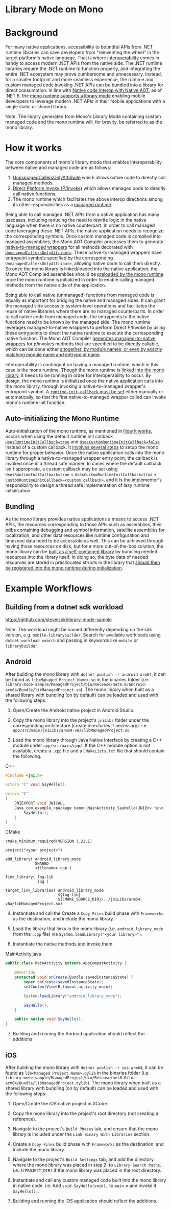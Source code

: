 Library Mode on Mono
===

# Background

For many native applications, accessibility to bountiful APIs from .NET runtime libraries can save developers from "reinventing the wheel" in the target platform's native language. That is where [interoperability](https://learn.microsoft.com/en-us/dotnet/csharp/advanced-topics/interop/) comes in handy to access modern .NET APIs from the native side. The .NET runtime libraries require the .NET runtime to function properly, and integrating the entire .NET ecosystem may prove cumbersome and unnecessary. Instead, for a smaller footprint and more seamless experience, the runtime and custom managed code invoking .NET APIs can be bundled into a library for direct consumption. In line with [Native code interop with Native AOT](https://learn.microsoft.com/en-us/dotnet/core/deploying/native-aot/interop), as of .NET 8, the [mono runtime supports a library mode](https://github.com/dotnet/runtime/issues/79377) enabling mobile developers to leverage modern .NET APIs in their mobile applications with a single static or shared library.

Note: The library generated from Mono's Library Mode containing custom managed code and the mono runtime will, for brevity, be referred to as the mono library.

# How it works

The core components of mono's library mode that enables interoperability between native and managed code are as follows:
1. [UnmanagedCallersOnlyAttribute](https://learn.microsoft.com/en-us/dotnet/api/system.runtime.interopservices.unmanagedcallersonlyattribute?view=net-7.0) which allows native code to directly call managed methods.
2. [Direct Platform Invoke (P/Invoke)](https://learn.microsoft.com/en-us/dotnet/standard/native-interop/pinvoke) which allows managed code to directly call native functions.
3. The mono runtime which facilitates the above interop directions among its other responsibilities as a [managed runtime](https://learn.microsoft.com/en-us/dotnet/core/introduction#runtime).

Being able to call managed .NET APIs from a native application has many usecases, including reducing the need to rewrite logic in the native language when there is no native counterpart. In order to call managed code leveraging these .NET APIs, the native application needs to recognize the corresponding symbols. Once custom managed code is compiled into managed assemblies, the Mono AOT Compiler processes them to generate [native-to-managed wrappers](https://github.com/dotnet/runtime/blob/43d164d8d65d163fef0de185eb11cfa0b1291919/src/mono/mono/mini/aot-compiler.c#L5446-L5498) for all methods decorated with [`UnmanagedCallersOnlyAttribute`](https://github.com/dotnet/runtime/pull/79424). These native-to-managed wrappers have entrypoint symbols specified by the corresponding `UnmanagedCallersOnlyAttribute`, allowing native code to call them directly. So once the mono library is linked/loaded into the native application, the Mono AOT Compiled assemblies should be [preloaded by the mono runtime](https://github.com/dotnet/runtime/blob/43d164d8d65d163fef0de185eb11cfa0b1291919/src/tasks/LibraryBuilder/Templates/preloaded-assemblies.c#L10) once the mono runtime is initialized in order to enable calling managed methods from the native side of the application.

Being able to call native (unmanaged) functions from managed code is equally as important for bridging the native and managed sides. It can grant the managed side access to system-level operations and facilitates the reuse of native libraries where there are no managed counterparts. In order to call native code from managed code, the entrypoints to the native functions need to be known by the managed side. The mono runtime leverages managed-to-native wrappers to perform Direct P/Invoke by using these entrypoints to direct the native runtime to execute the corresponding native function. The Mono AOT Compiler [generates managed-to-native wrappers](https://github.com/dotnet/runtime/blob/9a33ac520a67496c8f79139dc571867726dc0e45/src/mono/mono/mini/aot-compiler.c#L5288-L5317) for p/invokes methods that are specified to be directly callable, which can be done either [altogether, by module names, or even by exactly matching module name and entrypoint name](https://github.com/dotnet/runtime/pull/79721).

Interoperability is contingent on having a managed runtime, which in this case is the mono runtime. Though the mono runtime is [linked into the mono library](https://github.com/dotnet/runtime/blob/df6fdefa27068126794b253d4d822706221a92db/src/tasks/LibraryBuilder/LibraryBuilder.cs#L338), it needs to be running in order for interoperability to occur. By design, the mono runtime is initialized once the native application calls into the mono library, through invoking a native-to-managed wrapper's entrypoint symbol. A [`runtime-init-callback` must be set](https://github.com/dotnet/runtime/pull/82253) either manually or automatically, so that the first native-to-managed wrapper called can invoke mono's runtime init function.

## Auto-initializing the Mono Runtime

Auto-initialization of the mono runtime, as mentioned in [How it works](#how-it-works), occurs when using the default runtime init callback [`UsesRuntimeInitCallback=true`](https://github.com/dotnet/runtime/blob/df6fdefa27068126794b253d4d822706221a92db/src/tasks/LibraryBuilder/LibraryBuilder.cs#L81) and [`UsesCustomRuntimeInitCallback=false`](https://github.com/dotnet/runtime/blob/df6fdefa27068126794b253d4d822706221a92db/src/tasks/LibraryBuilder/LibraryBuilder.cs#L76) instead of a custom callback. It [involves several steps](https://github.com/dotnet/runtime/blob/df6fdefa27068126794b253d4d822706221a92db/src/tasks/LibraryBuilder/Templates/autoinit.c#L125-L161) to setup the mono runtime for proper behavior. Once the native application calls into the mono library through a native-to-managed wrapper entry point, the callback is invoked once in a thread safe manner. In cases where the default callback isn't appropriate, a custom callback may be set using `UsesRuntimeInitCallback=true` + `UsesCustomRuntimeInitCallback=true` + [`CustomRuntimeInitCallback=<custom callback>`](https://github.com/dotnet/runtime/blob/df6fdefa27068126794b253d4d822706221a92db/src/mono/msbuild/apple/build/AppleBuild.targets#L169C100-L169C125), and it is the implementor's responsibility to design a thread safe implementation of lazy runtime initialization.

## Bundling

As the mono library provides native applications a means to access .NET APIs, the resources corresponding to those APIs such as assemblies, their pdbs containing debugging and symbol information, satellite assemblies for localization, and other data resources like runtime configuration and timezone data need to be accessible as well. This can be achieved through having those resources on disk, but for a more out-of-the-box solution, the mono library can be [built as a self-contained library](https://github.com/dotnet/runtime/pull/84191) by bundling needed resources into the library itself. In doing so, the byte data of needed resources are stored in preallocated structs in the library that [should then be registered into the mono runtime during initialization](https://github.com/dotnet/runtime/blob/76a995afe3306863cb836b5becc33293a2e5a781/src/tasks/LibraryBuilder/Templates/autoinit.c#L130).

# Example Workflows

## Building from a dotnet sdk workload

https://github.com/steveisok/library-mode-sample

Note: The workload might be named differently depending on the sdk version, e.g. `mobile-librarybuilder`. Search for available workloads using `dotnet workload search` and passing in keywords like `mobile` or `librarybuilder`.

## Android

After building the mono library with `dotnet publish -r android-arm64`, it can be found as `lib<Managed Project Name>.so` in the binaries folder (i.e. `library-mode-sample/ManagedProject/bin/Release/net8.0/android-arm64/Bundle/libManagedProject.so`). The mono library when built as a shared library with bundling (on by default) can be loaded and used with the following steps:

1. Open/Create the Android native project in Android Studio.

2. Copy the mono library into the project's `jniLibs` folder under the corresponding architecture (create directories if necessary). i.e. `app/src/main/jniLibs/arm64-v8a/libManagedProject.so`

3. Load the mono library through Java Native Interface by creating a C++ module under `app/src/main/cpp/`. If the C++ module option is not available, create a `.cpp` file and a `CMakeLists.txt` file that should contain the following.

C++
```cpp
#include <jni.h>

extern "C" void SayHello();

extern "C"
{
    JNIEXPORT void JNICALL
    Java_com_example_<package name>_MainActivity_SayHello(JNIEnv *env, jobject thiz) {
        SayHello();
    }
}
```

CMake
```
cmake_minimum_required(VERSION 3.22.1)

project("<your project>")

add_library( android_library_mode
             SHARED
             <filename>.cpp )

find_library( log-lib
              log )

target_link_libraries( android_library_mode
                       ${log-lib}
                       ${CMAKE_SOURCE_DIR}/../jniLibs/arm64-v8a/libManagedProject.so)
```

4. Instantiate and call the Create a `Copy Files` build phase with `Frameworks` as the destination, and include the mono library.

5. Load the library that links in the mono library (i.e. `android_library_mode` from the `.cpp` file) via `System.loadLibrary("<your library>")`.

6. Instantiate the native methods and invoke them.

MainActivity.java
```java
public class MainActivity extends AppCompatActivity {

    @Override
    protected void onCreate(Bundle savedInstanceState) {
        super.onCreate(savedInstanceState);
        setContentView(R.layout.activity_main);

        System.loadLibrary("android_library_mode");

        SayHello();
    }

    public native void SayHello();
}
```

7. Building and running the Android application should reflect the additions.

## iOS

After building the mono library with `dotnet publish -r ios-arm64`, it can be found as `lib<Managed Project Name>.dylib` in the binaries folder (i.e. `library-mode-sample/ManagedProject/bin/Release/net8.0/ios-arm64/Bundle/libManagedProject.dylib`). The mono library when built as a shared library with bundling (on by default) can be loaded and used with the following steps:

1. Open/Create the iOS native project in XCode.

2. Copy the mono library into the project's root directory (not creating a reference).

3. Navigate to the project's `Build Phases` tab, and ensure that the mono library is included under the `Link Binary With Libraries` section.

4. Create a `Copy Files` build phase with `Frameworks` as the destination, and include the mono library.

5. Navigate to the project's `Build Settings` tab, and add the directory where the mono library was placed in step 2. to `Library Search Paths`. i.e. `$(PROJECT_DIR)` if the mono library was placed in the root directory.

6. Instantiate and call any custom managed code built into the mono library in native code. i.e. Add `void SayHello(void);` to `main.m` and invoke it `SayHello();`.

7. Building and running the iOS application should reflect the additions.